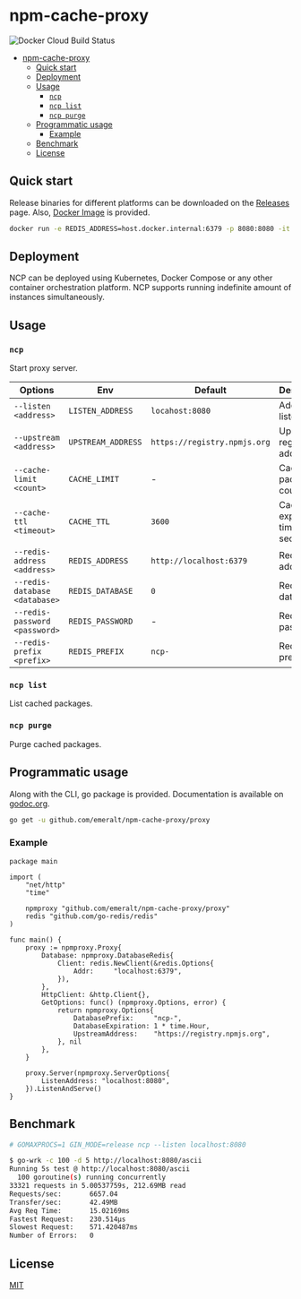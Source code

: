 # npm-cache-proxy

![Docker Cloud Build Status](https://img.shields.io/docker/cloud/build/emeralt/npm-cache-proxy.svg?style=for-the-badge)

- [npm-cache-proxy](#npm-cache-proxy)
	- [Quick start](#quick-start)
	- [Deployment](#deployment)
	- [Usage](#usage)
		- [`ncp`](#ncp)
		- [`ncp list`](#ncp-list)
		- [`ncp purge`](#ncp-purge)
	- [Programmatic usage](#programmatic-usage)
		- [Example](#example)
	- [Benchmark](#benchmark)
	- [License](#license)

## Quick start
Release binaries for different platforms can be downloaded on the [Releases](https://github.com/emeralt/npm-cache-proxy/releases) page. Also, [Docker Image](https://cloud.docker.com/u/emeralt/repository/docker/emeralt/npm-cache-proxy) is provided.

```bash
docker run -e REDIS_ADDRESS=host.docker.internal:6379 -p 8080:8080 -it emeralt/npm-cache-proxy
```

## Deployment
NCP can be deployed using Kubernetes, Docker Compose or any other container orchestration platform. NCP supports running indefinite amount of instances simultaneously. 

## Usage

### `ncp`

Start proxy server.

| Options                       | Env                | Default                      | Description                         |
| ----------------------------- | ------------------ | ---------------------------- | ----------------------------------- |
| `--listen <address>`          | `LISTEN_ADDRESS`   | `locahost:8080`              | Address to listen                   |
| `--upstream <address>`        | `UPSTREAM_ADDRESS` | `https://registry.npmjs.org` | Upstream registry address           |
| `--cache-limit <count>`       | `CACHE_LIMIT`      | -                            | Cached packages count limit         |
| `--cache-ttl <timeout>`       | `CACHE_TTL`        | `3600`                       | Cache expiration timeout in seconds |
| `--redis-address <address>`   | `REDIS_ADDRESS`    | `http://localhost:6379`      | Redis address                       |
| `--redis-database <database>` | `REDIS_DATABASE`   | `0`                          | Redis database                      |
| `--redis-password <password>` | `REDIS_PASSWORD`   | -                            | Redis password                      |
| `--redis-prefix <prefix>`     | `REDIS_PREFIX`     | `ncp-`                       | Redis keys prefix                   |

### `ncp list`

List cached packages.

### `ncp purge`

Purge cached packages.

## Programmatic usage
Along with the CLI, go package is provided. Documentation is available on [godoc.org](https://godoc.org/github.com/emeralt/npm-cache-proxy/proxy).

```bash
go get -u github.com/emeralt/npm-cache-proxy/proxy
```

### Example
```golang
package main

import (
	"net/http"
	"time"

	npmproxy "github.com/emeralt/npm-cache-proxy/proxy"
	redis "github.com/go-redis/redis"
)

func main() {
	proxy := npmproxy.Proxy{
		Database: npmproxy.DatabaseRedis{
			Client: redis.NewClient(&redis.Options{
				Addr:     "localhost:6379",
			}),
		},
		HttpClient: &http.Client{},
		GetOptions: func() (npmproxy.Options, error) {
			return npmproxy.Options{
				DatabasePrefix:     "ncp-",
				DatabaseExpiration: 1 * time.Hour,
				UpstreamAddress:    "https://registry.npmjs.org",
			}, nil
		},
	}

	proxy.Server(npmproxy.ServerOptions{
		ListenAddress: "localhost:8080",
	}).ListenAndServe()
}
```

## Benchmark

```bash
# GOMAXPROCS=1 GIN_MODE=release ncp --listen localhost:8080

$ go-wrk -c 100 -d 5 http://localhost:8080/ascii
Running 5s test @ http://localhost:8080/ascii
  100 goroutine(s) running concurrently
33321 requests in 5.00537759s, 212.69MB read
Requests/sec:		6657.04
Transfer/sec:		42.49MB
Avg Req Time:		15.02169ms
Fastest Request:	230.514µs
Slowest Request:	571.420487ms
Number of Errors:	0
```

## License

[MIT](./license)
